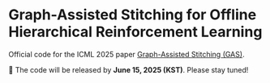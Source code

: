 # Graph-Assisted Stitching for Offline Hierarchical Reinforcement Learning

Official code for the ICML 2025 paper [Graph-Assisted Stitching (GAS)](https://arxiv.org/abs/2506.07744).

🚧 The code will be released by **June 15, 2025 (KST)**. Please stay tuned!
